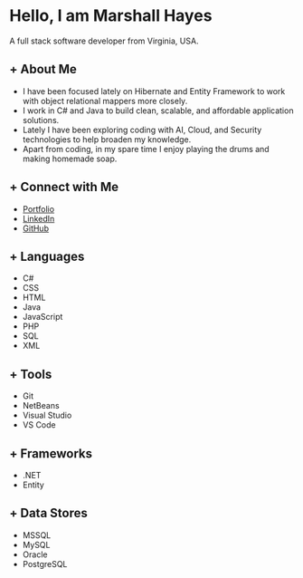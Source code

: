 # Hello, I am Marshall Hayes
A full stack software developer from Virginia, USA.

## + About Me
- I have been focused lately on Hibernate and Entity Framework to work with object relational mappers more closely.
- I work in C# and Java to build clean, scalable, and affordable application solutions.
- Lately I have been exploring coding with AI, Cloud, and Security technologies to help broaden my knowledge.
- Apart from coding, in my spare time I enjoy playing the drums and making homemade soap.

## + Connect with Me
- [Portfolio](https://cmhva.com/)
- [LinkedIn](https://www.linkedin.com/in/cmarshallhayes/)
- [GitHub](https://github.com/hayes0278/)

## + Languages
- C#
- CSS
- HTML
- Java
- JavaScript
- PHP
- SQL
- XML

## + Tools
- Git
- NetBeans
- Visual Studio
- VS Code

## + Frameworks
- .NET
- Entity

## + Data Stores
- MSSQL
- MySQL
- Oracle
- PostgreSQL